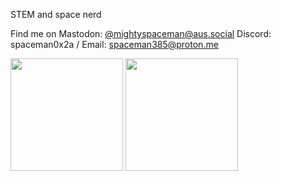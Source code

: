 STEM and space nerd

Find me on Mastodon: [@mightyspaceman@aus.social](https://aus.social/deck/@mightyspaceman)
Discord: spaceman0x2a / Email: spaceman385@proton.me

<html>
<p>
 <img height="180em" src="https://github-readme-stats.vercel.app/api?username=MightySpaceman&theme=radical&show_icons=true&hide_rank=true" />
 <img height="180em" src="https://github-readme-stats.vercel.app/api/top-langs/?username=MightySpaceman&theme=radical&layout=compact" />
</p>
</html>

